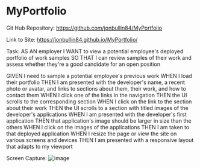 # MyPortfolio
Git Hub Repository:
https://github.com/jonbullin84/MyPortfolio

Link to Site:
https://jonbullin84.github.io/MyPortfolio/


Task:
AS AN employer
I WANT to view a potential employee's deployed portfolio of work samples
SO THAT I can review samples of their work and assess whether they're a good candidate for an open position

GIVEN I need to sample a potential employee's previous work
WHEN I load their portfolio
THEN I am presented with the developer's name, a recent photo or avatar, and links to sections about them, their work, and how to contact them
WHEN I click one of the links in the navigation
THEN the UI scrolls to the corresponding section
WHEN I click on the link to the section about their work
THEN the UI scrolls to a section with titled images of the developer's applications
WHEN I am presented with the developer's first application
THEN that application's image should be larger in size than the others
WHEN I click on the images of the applications
THEN I am taken to that deployed application
WHEN I resize the page or view the site on various screens and devices
THEN I am presented with a responsive layout that adapts to my viewport

Screen Capture:
![image](https://user-images.githubusercontent.com/105215596/173978865-29dfe999-f81f-49fe-a627-56a2d205d570.png)
